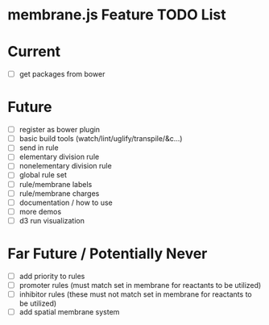 membrane.js Feature TODO List
======================

# Current
- [ ] get packages from bower

# Future
- [ ] register as bower plugin
- [ ] basic build tools (watch/lint/uglify/transpile/&c...)
- [ ] send in rule
- [ ] elementary division rule
- [ ] nonelementary division rule
- [ ] global rule set
- [ ] rule/membrane labels
- [ ] rule/membrane charges
- [ ] documentation / how to use
- [ ] more demos
- [ ] d3 run visualization

# Far Future / Potentially Never
- [ ] add priority to rules
- [ ] promoter rules (must match set in membrane for reactants to be utilized)
- [ ] inhibitor rules (these must not match set in membrane for reactants to be utilized)
- [ ] add spatial membrane system
